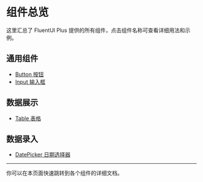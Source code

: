 # 组件总览

这里汇总了 FluentUI Plus 提供的所有组件，点击组件名称可查看详细用法和示例。

## 通用组件
- [Button 按钮](./button)
- [Input 输入框](./input)

## 数据展示
- [Table 表格](./table)

## 数据录入
- [DatePicker 日期选择器](./datepicker)

---

你可以在本页面快速跳转到各个组件的详细文档。
